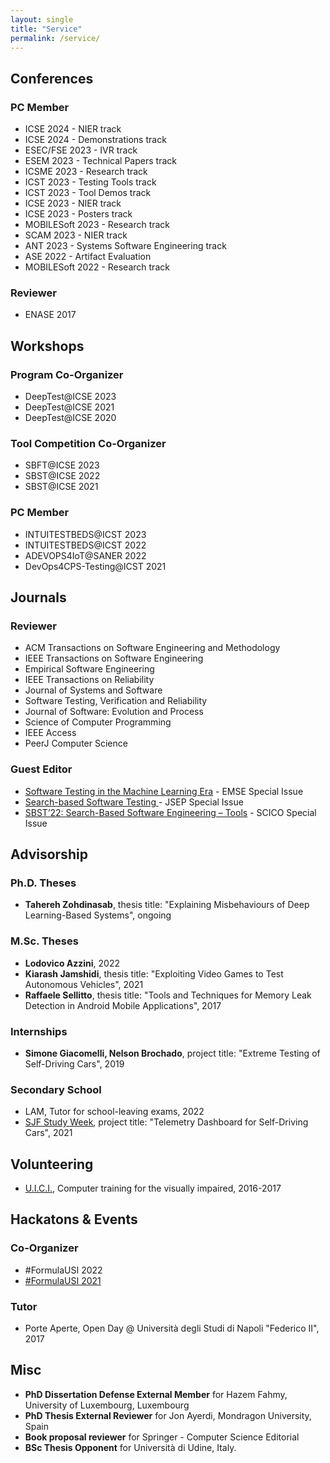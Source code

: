 ```yaml
---
layout: single
title: "Service"
permalink: /service/
---
```


## Conferences
### PC Member
* ICSE 2024 - NIER track  
* ICSE 2024 - Demonstrations track
* ESEC/FSE 2023 - IVR track
* ESEM 2023 - Technical Papers track
* ICSME 2023 - Research track
* ICST 2023 - Testing Tools track
* ICST 2023 - Tool Demos track
* ICSE 2023 - NIER track
* ICSE 2023 - Posters track
* MOBILESoft 2023 - Research track
* SCAM 2023 - NIER track
* ANT 2023 - Systems Software Engineering track
* ASE 2022 - Artifact Evaluation
* MOBILESoft 2022 - Research track

### Reviewer
* ENASE 2017

## Workshops
### Program Co-Organizer
* DeepTest@ICSE 2023  
* DeepTest@ICSE 2021
* DeepTest@ICSE 2020

### Tool Competition Co-Organizer
* SBFT@ICSE 2023 
* SBST@ICSE 2022
* SBST@ICSE 2021

### PC Member
* INTUITESTBEDS@ICST 2023
* INTUITESTBEDS@ICST 2022
* ADEVOPS4IoT@SANER 2022
* DevOps4CPS-Testing@ICST 2021

## Journals

### Reviewer
* ACM Transactions on Software Engineering and Methodology
* IEEE Transactions on Software Engineering
* Empirical Software Engineering
* IEEE Transactions on Reliability
* Journal of Systems and Software
* Software Testing, Verification and Reliability
* Journal of Software: Evolution and Process
* Science of Computer Programming
* IEEE Access
* PeerJ Computer Science

### Guest Editor
* [Software Testing in the Machine Learning Era](https://emsejournal.github.io/special_issues/2021_Software_Testing_in_the_Machine_Learning_Era.html) - EMSE Special Issue
* [Search-based Software Testing ](https://onlinelibrary.wiley.com/pb-assets/assets/20477481/Special%20Issue%20on%20Search-based%20software%20testing-1637849907903.pdf) - JSEP Special Issue
* [SBST’22: Search-Based Software Engineering – Tools](https://www.journals.elsevier.com/science-of-computer-programming/call-for-software/sbst-22-search-based-software-engineering-tools) - SCICO Special Issue

## Advisorship

### Ph.D. Theses
* **Tahereh Zohdinasab**, thesis title: "Explaining Misbehaviours of Deep Learning-Based Systems", ongoing

### M.Sc. Theses
* **Lodovico Azzini**, 2022
* **Kiarash Jamshidi**, thesis title: "Exploiting Video Games to Test Autonomous Vehicles", 2021
* **Raffaele Sellitto**, thesis title: "Tools and Techniques for Memory Leak Detection in Android Mobile Applications", 2017

### Internships
* **Simone Giacomelli, Nelson Brochado**, project title: "Extreme Testing of Self-Driving Cars", 2019

### Secondary School
* LAM, Tutor for school-leaving exams, 2022
* [SJF Study Week](https://sjf.ch/it/review-settimana-di-studio-fascinating-informatics-2021/), project title: "Telemetry Dashboard for Self-Driving Cars", 2021

## Volunteering
* [U.I.C.I.](https://www.uiciechi.it), Computer training for the visually impaired, 2016-2017 

## Hackatons & Events
### Co-Organizer
* #FormulaUSI 2022  
* [#FormulaUSI 2021](https://formulausi.si.usi.ch/2021/)

### Tutor
* Porte Aperte, Open Day @ Università degli Studi di Napoli "Federico II", 2017  

## Misc  
* **PhD Dissertation Defense External Member** for Hazem Fahmy, University of Luxembourg, Luxembourg 
* **PhD Thesis External Reviewer** for Jon Ayerdi, Mondragon University, Spain  
* **Book proposal reviewer** for Springer - Computer Science Editorial  
* **BSc Thesis Opponent** for Università di Udine, Italy. 
